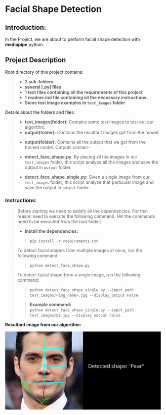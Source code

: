 # Facial Shape Detection

## __Introduction:__  

   In the Project, we are about to perform facial shape detection with **mediapipe** python.


## __Project Description__

Root directory of this project contains:
>
> - **2 sub-folders**
> - **several [.py] files**
> - **1 text files containing all the requirements of this project**
> - **1 readme.md file containing all the necessary instructions.**
> - **Some test image examples in `test_images` folder**

Details about the folders and files:
 >
 > - **test_images(folder):**  Contains some test images to test out our algorithm.  
 > - **output(folder):** Contains the resultant images got from the model.

 > - **output(folder):** Contains all the output that we got from the trained model. Outputs contain-
 >
 > - **detect_face_shape.py**: By placing all the images in our `test_images` folder, this script analyze all the images and save the output in `output` folder.
 > - **detect_face_shape_single.py**: Given a single image from our `test_images` folder, this script analyze that particular image and save the output in `output` folder.

>
### __Instructions:__

> Before starting we need to satisfy all the dependencies. For that reason need to execute the following command. (All the commands need to be executed from the root folder)
>
> - __Install the dependencies:__  
>> `pip install -r requirements.txt`  

> To detect facial shapes from multiple images at once, run the following command:
>
> >`python detect_face_shape.py`  

> To detect facial shape from a single image, run the following command:  
>> `python detect_face_shape_single.py --input_path test_images/<img_name>.jpg --display_output False`
>
>
>>__**Example command:**__  
>> `python detect_face_shape_single.py --input_path test_images/B1.jpg --display_output False`

>

__Resultant image from our algorithm:__

![Pear shaped face](./output/result_B1.png)

